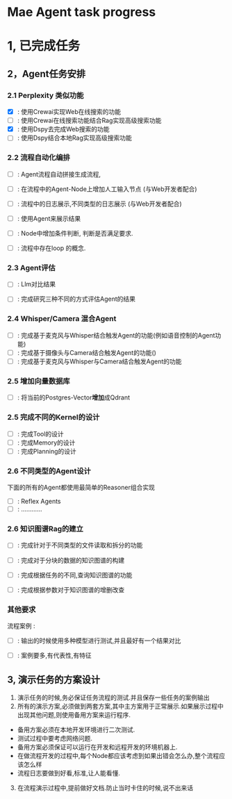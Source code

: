 # Mae Agent task progress

# 1, 已完成任务

## 2，Agent任务安排
### 2.1 Perplexity 类似功能
  - [x] : 使用Crewai实现Web在线搜索的功能
  - [ ] : 使用Crewai在线搜索功能结合Rag实现高级搜索功能
  - [x] : 使用Dspy去完成Web搜索的功能
  - [ ] : 使用Dspy结合本地Rag实现高级搜索功能

### 2.2 流程自动化编排
  - [ ] : Agent流程自动拼接生成流程, 
  - [ ] : 在流程中的Agent-Node上增加人工输入节点 (与Web开发者配合)
  - [ ] : 流程中的日志展示,不同类型的日志展示 (与Web开发者配合)
  - [ ] : 使用Agent来展示结果 
  - [ ] : Node中增加条件判断, 判断是否满足要求.
  - [ ] : 流程中存在loop 的概念. 


### 2.3 Agent评估
  - [ ] : Llm对比结果
  - [ ] : 完成研究三种不同的方式评估Agent的结果


### 2.4 Whisper/Camera 混合Agent
  - [ ] : 完成基于麦克风与Whisper结合触发Agent的功能(例如语音控制的Agent功能)
  - [ ] : 完成基于摄像头与Camera结合触发Agent的功能()
  - [ ] : 完成基于麦克风与Whisper与Camera结合触发Agent的功能

### 2.5 增加向量数据库
  - [ ] : 将当前的Postgres-Vector**增加**成Qdrant

### 2.5 完成不同的Kernel的设计
  - [ ] : 完成Tool的设计
  - [ ] : 完成Memory的设计
  - [ ] : 完成Planning的设计

### 2.6 不同类型的Agent设计
下面的所有的Agent都使用最简单的Reasoner组合实现
  - [ ] : Reflex Agents
  - [ ] : ............

### 2.6 知识图谱Rag的建立
  - [ ] : 完成针对于不同类型的文件读取和拆分的功能
  - [ ] : 完成对于分块的数据的知识图谱的构建
  - [ ] : 完成根据任务的不同,查询知识图谱的功能
  - [ ] : 完成根据参数对于知识图谱的增删改查


### 其他要求
流程案例 : 
- [ ] : 输出的时候使用多种模型进行测试,并且最好有一个结果对比
- [ ] : 案例要多,有代表性,有特征


## 3, 演示任务的方案设计
1. 演示任务的时候,务必保证任务流程的测试.并且保存一些任务的案例输出
2. 所有的演示方案,必须做到两套方案,其中主方案用于正常展示.如果展示过程中出现其他问题,则使用备用方案来运行程序.
 - 备用方案必须在本地开发环境进行二次测试. 
 - 测试过程中要考虑网络问题.
 - 备用方案必须保证可以运行在开发和远程开发的环境机器上.
 - 在做流程开发的过程中,每个Node都应该考虑到如果出错会怎么办,整个流程应该怎么样
 - 流程日志要做到好看,标准,让人能看懂. 
3. 在流程演示过程中,提前做好文档.防止当时卡住的时候,说不出来话